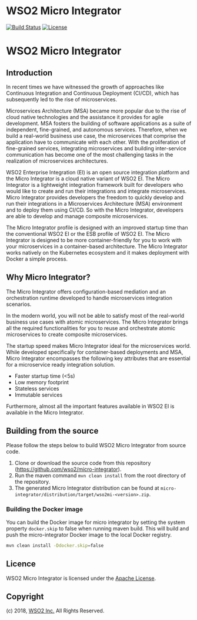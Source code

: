 # WSO2 Micro Integrator

[![Build Status](https://wso2.org/jenkins/buildStatus/icon?job=products/micro-integrator)](https://wso2.org/jenkins/job/products/job/micro-integrator/)
[![License](https://img.shields.io/badge/License-Apache%202.0-blue.svg)](https://opensource.org/licenses/Apache-2.0)

# WSO2 Micro Integrator

## Introduction

In recent times we have witnessed the growth of approaches like Continuous Integration and Continuous Deployment (CI/CD), which has subsequently led to the rise of microservices. 

Microservices Architecture (MSA) became more popular due to the rise of cloud native technologies and the assistance it provides for agile development. MSA fosters the building of software applications as a suite of independent, fine-grained, and autonomous services. Therefore, when we build a real-world business use case, the microservices that comprise the application have to communicate with each other. With the proliferation of fine-grained services, integrating microservices and building inter-service communication has become one of the most challenging tasks in the realization of microservices architectures.

WSO2 Enterprise Integration (EI) is an open source integration platform and the Micro Integrator is a cloud native variant of WSO2 EI. The Micro Integrator is a lightweight integration framework built for developers who would like to create and run their integrations and integrate microservices. Micro Integrator provides developers the freedom to quickly develop and run their integrations in a Microservices Architecture (MSA) environment and to deploy them using CI/CD. So with the Micro Integrator, developers are able to develop and manage composite microservices. 

The Micro Integrator profile is designed with an improved startup time than the conventional WSO2 EI or the ESB profile of WSO2 EI. The Micro Integrator is designed to be more container-friendly for you to work with your microservices in a container-based architecture. The Micro Integrator works natively on the Kubernetes ecosystem and it makes deployment with Docker a simple process.

## Why Micro Integrator?

The Micro Integrator offers configuration-based mediation and an orchestration runtime developed to handle microservices integration scenarios. 

In the modern world, you will not be able to satisfy most of the real-world business use cases with atomic microservices. The Micro Integrator brings all the required functionalities for you to reuse and orchestrate atomic microservices to create composite microservices. 

The startup speed makes Micro Integrator ideal for the microservices world. While developed specifically for container-based deployments and MSA, Micro Integrator encompasses the following key attributes that are essential for a microservice ready integration solution. 

- Faster startup time (<5s)
- Low memory footprint
- Stateless services
- Immutable services

Furthermore, almost all the important features available in WSO2 EI is available in the Micro Integrator.

## Building from the source

Please follow the steps below to build WSO2 Micro Integrator from source code.

1. Clone or download the source code from this repository (https://github.com/wso2/micro-integrator).
2. Run the maven command `mvn clean install` from the root directory of the repository.
3. The generated Micro Integrator distribution can be found at `micro-integrator/distribution/target/wso2mi-<version>.zip`.

### Building the Docker image

You can build the Docker image for micro integrator by setting the system property `docker.skip` to false when running
maven build. This will build and push the micro-integrator Docker image to the local Docker registry.

```bash
mvn clean install -Ddocker.skip=false
```

## Licence

WSO2 Micro Integrator is licensed under the [Apache License](http://www.apache.org/licenses/LICENSE-2.0).

## Copyright

(c) 2018, [WSO2 Inc.](http://www.wso2.org) All Rights Reserved.

